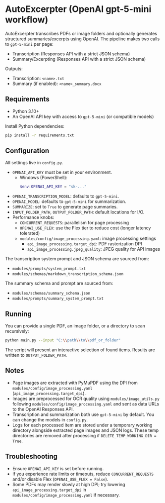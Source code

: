 # AutoExcerpter (OpenAI gpt-5-mini workflow)

AutoExcerpter transcribes PDFs or image folders and optionally generates structured summaries/excerpts using OpenAI. The pipeline makes two calls to `gpt-5-mini` per page:

- Transcription (Responses API with a strict JSON schema)
- Summary/Excerpting (Responses API with a strict JSON schema)

Outputs:
- Transcription: `<name>.txt`
- Summary (if enabled): `<name>_summary.docx`

## Requirements

- Python 3.10+
- An OpenAI API key with access to `gpt-5-mini` (or compatible models)

Install Python dependencies:

```bash
pip install -r requirements.txt
```

## Configuration

All settings live in `config.py`.

- `OPENAI_API_KEY` must be set in your environment.
  - Windows (PowerShell):
    ```powershell
    $env:OPENAI_API_KEY = "sk-..."
    ```
- `OPENAI_TRANSCRIPTION_MODEL`: defaults to `gpt-5-mini`.
- `OPENAI_MODEL`: defaults to `gpt-5-mini` for summarization.
- `SUMMARIZE`: set to `True` to generate page summaries.
- `INPUT_FOLDER_PATH`, `OUTPUT_FOLDER_PATH`: default locations for I/O.
- Performance knobs:
  - `CONCURRENT_REQUESTS`: parallelism for page processing
  - `OPENAI_USE_FLEX`: use the Flex tier to reduce cost (longer latency tolerated)
  - `modules/config/image_processing.yaml`: image processing settings
    - `api_image_processing.target_dpi`: PDF rasterization DPI
    - `api_image_processing.jpeg_quality`: JPEG quality for API images

The transcription system prompt and JSON schema are sourced from:
- `modules/prompts/system_prompt.txt`
- `modules/schemas/markdown_transcription_schema.json`

The summary schema and prompt are sourced from:
- `modules/schemas/summary_schema.json`
- `modules/prompts/summary_system_prompt.txt`

## Running

You can provide a single PDF, an image folder, or a directory to scan recursively:

```bash
python main.py --input "C:\\path\\to\\pdf_or_folder"
```

The script will present an interactive selection of found items. Results are written to `OUTPUT_FOLDER_PATH`.

## Notes

- Page images are extracted with PyMuPDF using the DPI from `modules/config/image_processing.yaml` (`api_image_processing.target_dpi`).
- Images are preprocessed for OCR quality using `modules/image_utils.py` following `modules/config/image_processing.yaml` and sent as data URLs to the OpenAI Responses API.
- Transcription and summarization both use `gpt-5-mini` by default. You can change the models in `config.py`.
- Logs for each processed item are stored under a temporary working directory alongside extracted page images and JSON logs. These temp directories are removed after processing if `DELETE_TEMP_WORKING_DIR = True`.

## Troubleshooting

- Ensure `OPENAI_API_KEY` is set before running.
- If you experience rate limits or timeouts, reduce `CONCURRENT_REQUESTS` and/or disable Flex (`OPENAI_USE_FLEX = False`).
- Some PDFs may render slowly at high DPI; try lowering `api_image_processing.target_dpi` in `modules/config/image_processing.yaml` if necessary.
